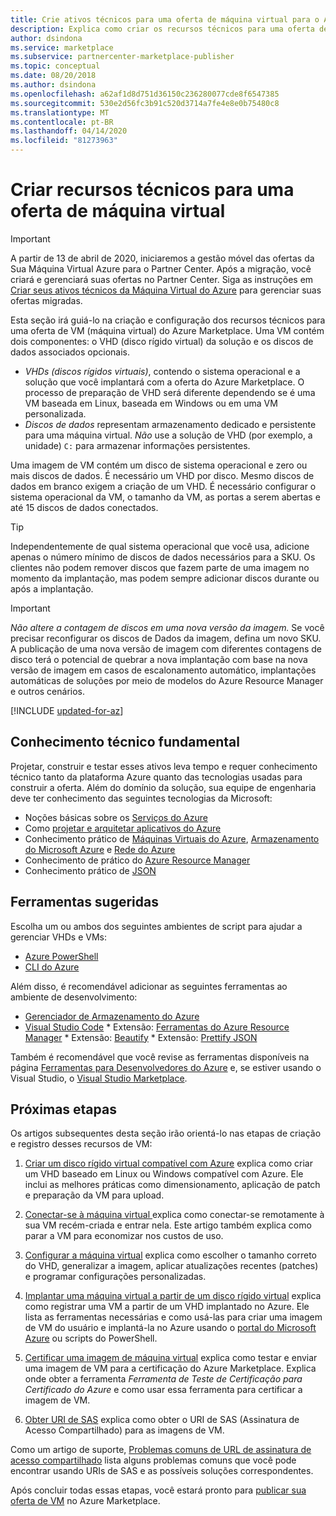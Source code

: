 ```yaml
---
title: Crie ativos técnicos para uma oferta de máquina virtual para o Azure Marketplace
description: Explica como criar os recursos técnicos para uma oferta de máquina virtual no Azure Marketplace.
author: dsindona
ms.service: marketplace
ms.subservice: partnercenter-marketplace-publisher
ms.topic: conceptual
ms.date: 08/20/2018
ms.author: dsindona
ms.openlocfilehash: a62af1d8d751d36150c236280077cde8f6547385
ms.sourcegitcommit: 530e2d56fc3b91c520d3714a7fe4e8e0b75480c8
ms.translationtype: MT
ms.contentlocale: pt-BR
ms.lasthandoff: 04/14/2020
ms.locfileid: "81273963"
---
```

# <a name="create-technical-assets-for-a-virtual-machine-offer"></a>Criar recursos técnicos para uma oferta de máquina virtual

> [!IMPORTANT]
> A partir de 13 de abril de 2020, iniciaremos a gestão móvel das ofertas da Sua Máquina Virtual Azure para o Partner Center. Após a migração, você criará e gerenciará suas ofertas no Partner Center. Siga as instruções em [Criar seus ativos técnicos da Máquina Virtual do Azure](https://aka.ms/AzureVMTechAsset) para gerenciar suas ofertas migradas.

Esta seção irá guiá-lo na criação e configuração dos recursos técnicos para uma oferta de VM (máquina virtual) do Azure Marketplace.  Uma VM contém dois componentes: o VHD (disco rígido virtual) da solução e os discos de dados associados opcionais.  

- *VHDs (discos rígidos virtuais)*, contendo o sistema operacional e a solução que você implantará com a oferta do Azure Marketplace. O processo de preparação de VHD será diferente dependendo se é uma VM baseada em Linux, baseada em Windows ou em uma VM personalizada.
- *Discos de dados* representam armazenamento dedicado e persistente para uma máquina virtual. *Não* use a solução de VHD (por exemplo, a unidade) `C:` para armazenar informações persistentes.

Uma imagem de VM contém um disco de sistema operacional e zero ou mais discos de dados. É necessário um VHD por disco. Mesmo discos de dados em branco exigem a criação de um VHD.
É necessário configurar o sistema operacional da VM, o tamanho da VM, as portas a serem abertas e até 15 discos de dados conectados.

> [!TIP] 
> Independentemente de qual sistema operacional que você usa, adicione apenas o número mínimo de discos de dados necessários para a SKU. Os clientes não podem remover discos que fazem parte de uma imagem no momento da implantação, mas podem sempre adicionar discos durante ou após a implantação. 

> [!IMPORTANT]
> *Não altere a contagem de discos em uma nova versão da imagem.*  Se você precisar reconfigurar os discos de Dados da imagem, defina um novo SKU. A publicação de uma nova versão de imagem com diferentes contagens de disco terá o potencial de quebrar a nova implantação com base na nova versão de imagem em casos de escalonamento automático, implantações automáticas de soluções por meio de modelos do Azure Resource Manager e outros cenários.

[!INCLUDE [updated-for-az](../../../../includes/updated-for-az.md)]

## <a name="fundamental-technical-knowledge"></a>Conhecimento técnico fundamental

Projetar, construir e testar esses ativos leva tempo e requer conhecimento técnico tanto da plataforma Azure quanto das tecnologias usadas para construir a oferta. Além do domínio da solução, sua equipe de engenharia deve ter conhecimento das seguintes tecnologias da Microsoft: 
-    Noções básicas sobre os [Serviços do Azure](https://azure.microsoft.com/services/) 
-    Como [projetar e arquitetar aplicativos do Azure](https://azure.microsoft.com/solutions/architecture/)
-    Conhecimento prático de [Máquinas Virtuais do Azure](https://azure.microsoft.com/services/virtual-machines/), [Armazenamento do Microsoft Azure](https://azure.microsoft.com/services/?filter=storage) e [Rede do Azure](https://azure.microsoft.com/services/?filter=networking)
-    Conhecimento de prático do [Azure Resource Manager](https://azure.microsoft.com/features/resource-manager/)
-    Conhecimento prático de [JSON](https://www.json.org/)


## <a name="suggested-tools"></a>Ferramentas sugeridas 

Escolha um ou ambos dos seguintes ambientes de script para ajudar a gerenciar VHDs e VMs:
-    [Azure PowerShell](https://docs.microsoft.com/powershell/azure/overview)
-    [CLI do Azure](https://docs.microsoft.com/cli/azure)

Além disso, é recomendável adicionar as seguintes ferramentas ao ambiente de desenvolvimento: 

-    [Gerenciador de Armazenamento do Azure](https://docs.microsoft.com/azure/vs-azure-tools-storage-manage-with-storage-explorer)
-    [Visual Studio Code](https://code.visualstudio.com/)
    *    Extensão: [Ferramentas do Azure Resource Manager](https://marketplace.visualstudio.com/items?itemName=msazurermtools.azurerm-vscode-tools)
    *    Extensão: [Beautify](https://marketplace.visualstudio.com/items?itemName=HookyQR.beautify)
    *    Extensão: [Prettify JSON](https://marketplace.visualstudio.com/items?itemName=mohsen1.prettify-json)

Também é recomendável que você revise as ferramentas disponíveis na página [Ferramentas para Desenvolvedores do Azure](https://azure.microsoft.com/tools/) e, se estiver usando o Visual Studio, o [Visual Studio Marketplace](https://marketplace.visualstudio.com/).


## <a name="next-steps"></a>Próximas etapas

Os artigos subsequentes desta seção irão orientá-lo nas etapas de criação e registro desses recursos de VM:

1. [Criar um disco rígido virtual compatível com Azure](./cpp-create-vhd.md) explica como criar um VHD baseado em Linux ou Windows compatível com Azure.  Ele inclui as melhores práticas como dimensionamento, aplicação de patch e preparação da VM para upload.

2. [Conectar-se à máquina virtual ](./cpp-connect-vm.md) explica como conectar-se remotamente à sua VM recém-criada e entrar nela.  Este artigo também explica como parar a VM para economizar nos custos de uso.

3. [Configurar a máquina virtual](./cpp-configure-vm.md) explica como escolher o tamanho correto do VHD, generalizar a imagem, aplicar atualizações recentes (patches) e programar configurações personalizadas.

4. [Implantar uma máquina virtual a partir de um disco rígido virtual](./cpp-deploy-vm-vhd.md) explica como registrar uma VM a partir de um VHD implantado no Azure.  Ele lista as ferramentas necessárias e como usá-las para criar uma imagem de VM do usuário e implantá-la no Azure usando o [portal do Microsoft Azure](https://ms.portal.azure.com/) ou scripts do PowerShell. 

5. [Certificar uma imagem de máquina virtual](./cpp-certify-vm.md) explica como testar e enviar uma imagem de VM para a certificação do Azure Marketplace. Explica onde obter a ferramenta *Ferramenta de Teste de Certificação para Certificado do Azure* e como usar essa ferramenta para certificar a imagem de VM. 

6. [Obter URI de SAS](./cpp-get-sas-uri.md) explica como obter o URI de SAS (Assinatura de Acesso Compartilhado) para as imagens de VM.
 
Como um artigo de suporte, [Problemas comuns de URL de assinatura de acesso compartilhado](./cpp-common-sas-url-issues.md) lista alguns problemas comuns que você pode encontrar usando URIs de SAS e as possíveis soluções correspondentes.

Após concluir todas essas etapas, você estará pronto para [publicar sua oferta de VM](./cpp-publish-offer.md) no Azure Marketplace.
